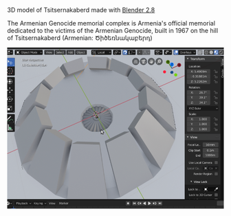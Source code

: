 3D model of Tsitsernakaberd made with [Blender 2.8](https://www.blender.org)

The Armenian Genocide memorial complex is Armenia's official memorial dedicated to the victims of the Armenian Genocide, built in 1967 on the hill of Tsitsernakaberd (Armenian: Ծիծեռնակաբերդ)

![](images/screenshot.png)
